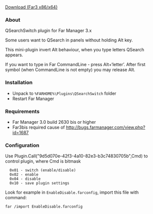 ﻿[Download (Far3 x86/x64)](http://code.google.com/p/conemu-maximus5/downloads/list?can=2&q=QSearchSwitch)

### About ###
QSearchSwitch plugin for Far Manager 3.x

Some users want to QSearch in panels without holding Alt key.

This mini-plugin invert Alt behaviour, when you type letters QSearch appears.

If you want to type in Far CommandLine - press Alt+‘letter’. After first symbol (when CommandLine is not empty)
you may release Alt.

### Installation ###
  * Unpack to `%FARHOME%\Plugins\QSearchSwitch` folder
  * Restart Far Manager

### Requirements ###
  * Far Manager 3.0 build 2630 bis or higher
  * Far3bis required cause of http://bugs.farmanager.com/view.php?id=1687

### Configuration ###
Use Plugin.Call("9d5d070e-42f3-4a10-82e3-b3c74830705b",Cmd) to control plugin, where Cmd is bitmask
```
  0x01 - switch (enable/disable)
  0x02 - enable
  0x04 - disable
  0x10 - save plugin settings
```

Look for example in `EnableDisable.farconfig`, import this file with command:
```
far /import EnableDisable.farconfig
```